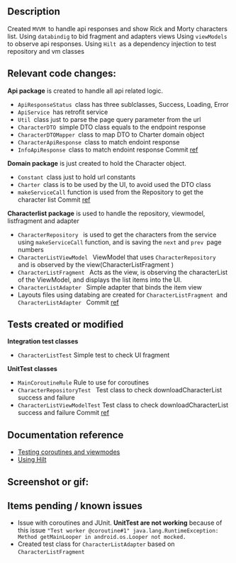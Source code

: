 ## Description
Created `MVVM `to handle api responses and show Rick and Morty characters list.
Using `databindig` to bid fragment and adapters views
Using `viewModels `to observe api responses.
Using `Hilt `as a dependency injection to test repository and vm classes

## Relevant code changes:
**Api package** is created to handle all api related logic.
  - `ApiResponseStatus `class has three sublclasses, Success, Loading, Error
  - `ApiService `has retrofit service
  - `Util `class just to parse the page query parameter from the url
  - `CharacterDTO `simple DTO class equals to the endpoint response
  - `CharacterDTOMapper `class to map DTO to Charter domain object
  - `CharacterApiResponse `class to match endoint response
  - `InfoApiResponse `class to match endoint response
   Commit [ref](https://github.com/devsavant/Android_networking_challenge/commit/440da9ba97c48148c5c46783435843e7616010b1)
   
**Domain package** is just created to hold the Character object.
-  `Constant `class just to hold url constants
-  `Charter `class is to be used by the UI, to avoid used the DTO class
-  `makeServiceCall` function is used from the Repository to get the character list
 Commit [ref](https://github.com/devsavant/Android_networking_challenge/commit/b768306e3134434a3abf3985f1d59a2cec479504)

**Characterlist package** is used to handle the repository, viewmodel, listfragment and adapter
-  `CharacterRepository ` is used to get the characters from the service using `makeServiceCall` function, and is saving the `next` and `prev `page numbers
-  `CharacterListViewModel ` ViewModel that uses `CharacterRepository ` and is observed by the view(CharacterListFragment )
-  `CharacterListFragment ` Acts as the view, is observing the characterList of the ViewModel, and displays the list items into the UI.
- `CharacterListAdapter ` Simple adapter that binds the item view
- Layouts files using databing are created for `CharacterListFragment `and `CharacterListAdapter `
Commit [ref](https://github.com/devsavant/Android_networking_challenge/commit/0a668f13e5bb7ed8191e7fabc3507d9b00a6a2af)

## Tests created or modified 
**Integration test classes**
  -  `CharacterListTest` Simple test to check UI fragment
  
**UnitTest classes**

 - `MainCoroutineRule` Rule to use for coroutines
 - `CharacterRepositoryTest ` Test class to check downloadCharacterList success and failure
 -  `CharacterListViewModelTest` Test class to check downloadCharacterList success and failure
Commit [ref](https://github.com/devsavant/Android_networking_challenge/pull/9/commits/62e2a6b98dacdf59148762f5a69a402b24621967)

## Documentation reference
 - [Testing coroutines and viewmodes](https://developer.android.com/codelabs/advanced-android-kotlin-training-testing-survey#3)
  - [Using Hilt]( https://developer.android.com/training/dependency-injection/hilt-jetpack3)
 


## Screenshot or gif:


## Items pending / known issues
- Issue with coroutines and JUnit. **UnitTest are not working** because of this issue
```"Test worker @coroutine#1" java.lang.RuntimeException: Method getMainLooper in android.os.Looper not mocked.```
- Created test class for `CharacterListAdapter` based on `CharacterListFragment`
 
